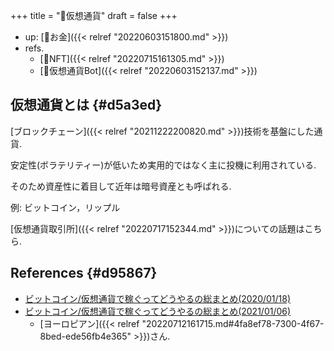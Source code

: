 +++
title = "📝仮想通貨"
draft = false
+++

-   up: [📂お金]({{< relref "20220603151800.md" >}})
-   refs.
    -   [📝NFT]({{< relref "20220715161305.md" >}})
    -   [📝仮想通貨Bot]({{< relref "20220603152137.md" >}})


## 仮想通貨とは {#d5a3ed}

[ブロックチェーン]({{< relref "20211222200820.md" >}})技術を基盤にした通貨.

安定性(ボラテリティー)が低いため実用的ではなく主に投機に利用されている.

そのため資産性に着目して近年は暗号資産とも呼ばれる.

例: ビットコイン，リップル

[仮想通貨取引所]({{< relref "20220717152344.md" >}})についての話題はこちら.


## References {#d95867}

-   [ビットコイン/仮想通貨で稼ぐってどうやるの総まとめ(2020/01/18)](https://note.com/europian/n/n12a56163b3fd)
-   [ビットコイン/仮想通貨で稼ぐってどうやるの総まとめ(2021/01/06)](https://note.com/europian/n/na0ada938a72b)
    -   [ヨーロピアン]({{< relref "20220712161715.md#4fa8ef78-7300-4f67-8bed-ede56fb4e365" >}})さん.
